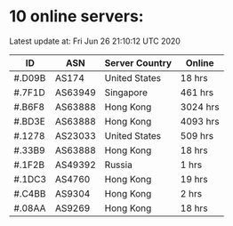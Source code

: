 # 10 online servers:

Latest update at: Fri Jun 26 21:10:12 UTC 2020

| ID | ASN | Server Country | Online |
| -- | --- | -------------- | ------ |
| #.D09B | AS174 | United States | 18 hrs |
| #.7F1D | AS63949 | Singapore | 461 hrs |
| #.B6F8 | AS63888 | Hong Kong | 3024 hrs |
| #.BD3E | AS63888 | Hong Kong | 4093 hrs |
| #.1278 | AS23033 | United States | 509 hrs |
| #.33B9 | AS63888 | Hong Kong | 18 hrs |
| #.1F2B | AS49392 | Russia | 1 hrs |
| #.1DC3 | AS4760 | Hong Kong | 19 hrs |
| #.C4BB | AS9304 | Hong Kong | 2 hrs |
| #.08AA | AS9269 | Hong Kong | 18 hrs |

